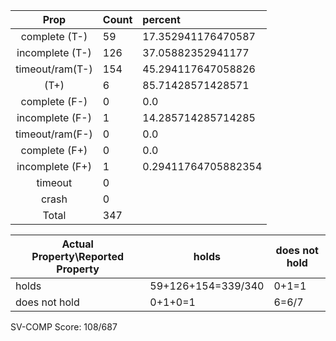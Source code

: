 
| Prop | Count | percent |
|:----:|:------|:--|
|complete   (T-)|59| 17.352941176470587 |
|incomplete (T-)|126|37.05882352941177 |
|timeout/ram(T-)|154|45.294117647058826 |
|           (T+)|6|85.71428571428571 |
|complete   (F-)|0|0.0 |
|incomplete (F-)|1|14.285714285714285 |
|timeout/ram(F-)|0|0.0 |
|complete   (F+)|0|0.0 |
|incomplete (F+)|1|0.29411764705882354 |
|timeout        |0| |
|crash          |0| |
|Total          |347| |

| Actual Property\Reported Property | holds | does not hold |
|------------------------------------|-------|---------------|
| holds | 59+126+154=339/340 | 0+1=1 |
| does not hold | 0+1+0=1 | 6=6/7 |

SV-COMP Score: 108/687

